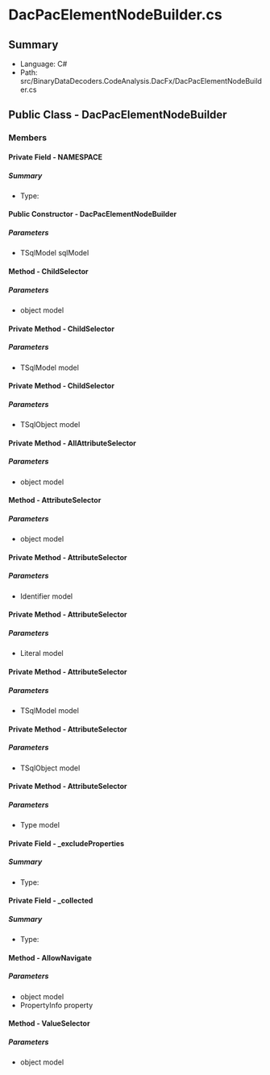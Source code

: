 ﻿# DacPacElementNodeBuilder.cs

## Summary

* Language: C#
* Path: src/BinaryDataDecoders.CodeAnalysis.DacFx/DacPacElementNodeBuilder.cs

## Public Class - DacPacElementNodeBuilder

### Members

#### Private Field - NAMESPACE

##### Summary

 * Type: 

#### Public Constructor - DacPacElementNodeBuilder

#####  Parameters

 - TSqlModel sqlModel 

#### Method - ChildSelector

#####  Parameters

 - object model 

#### Private Method - ChildSelector

#####  Parameters

 - TSqlModel model 

#### Private Method - ChildSelector

#####  Parameters

 - TSqlObject model 

#### Private Method - AllAttributeSelector

#####  Parameters

 - object model 

#### Method - AttributeSelector

#####  Parameters

 - object model 

#### Private Method - AttributeSelector

#####  Parameters

 - Identifier model 

#### Private Method - AttributeSelector

#####  Parameters

 - Literal model 

#### Private Method - AttributeSelector

#####  Parameters

 - TSqlModel model 

#### Private Method - AttributeSelector

#####  Parameters

 - TSqlObject model 

#### Private Method - AttributeSelector

#####  Parameters

 - Type model 

#### Private Field - _excludeProperties

##### Summary

 * Type: 

#### Private Field - _collected

##### Summary

 * Type: 

#### Method - AllowNavigate

#####  Parameters

 - object model 
 - PropertyInfo property 

#### Method - ValueSelector

#####  Parameters

 - object model 

